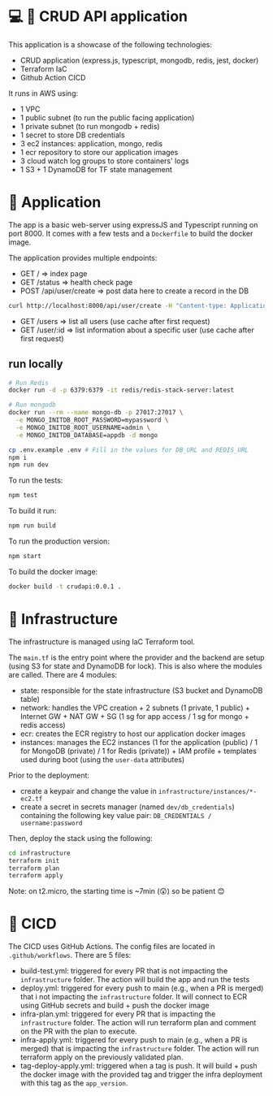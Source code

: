 # 💻 💾 CRUD API application

This application is a showcase of the following technologies:
- CRUD application (express.js, typescript, mongodb, redis, jest, docker)
- Terraform IaC
- Github Action CICD

It runs in AWS using:
- 1 VPC
- 1 public subnet (to run the public facing application)
- 1 private subnet (to run mongodb + redis)
- 1 secret to store DB credentials
- 3 ec2 instances: application, mongo, redis
- 1 ecr repository to store our application images
- 3 cloud watch log groups to store containers' logs
- 1 S3 + 1 DynamoDB for TF state management

# 🫡 Application

The app is a basic web-server using expressJS and Typescript running on port 8000. It comes with a few tests and a `Dockerfile` to build the docker image.

The application provides multiple endpoints:

- GET / => index page
- GET /status => health check page
- POST /api/user/create => post data here to create a record in the DB 

```bash
curl http://localhost:8000/api/user/create -H "Content-type: Application/json" -d '{"name": "Marie", "position": "CEO"}'
```

- GET /users => list all users (use cache after first request)
- GET /user/:id => list information about a specific user (use cache after first request)

## run locally

```bash
# Run Redis
docker run -d -p 6379:6379 -it redis/redis-stack-server:latest

# Run mongodb
docker run --rm --name mongo-db -p 27017:27017 \
  -e MONGO_INITDB_ROOT_PASSWORD=mypassword \
  -e MONGO_INITDB_ROOT_USERNAME=admin \
  -e MONGO_INITDB_DATABASE=appdb -d mongo
```

```bash
cp .env.example .env # Fill in the values for DB_URL and REDIS_URL
npm i
npm run dev
```

To run the tests:

```bash
npm test
```

To build it run:

```bash
npm run build
```

To run the production version:

```bash
npm start
```

To build the docker image:

```bash
docker build -t crudapi:0.0.1 .
```

# 🧱 Infrastructure

The infrastructure is managed using IaC Terraform tool.

The `main.tf` is the entry point where the provider and the backend are setup (using S3 for state and DynamoDB for lock). This is also where the modules are called. There are 4 modules:

- state: responsible for the state infrastructure (S3 bucket and DynamoDB table)
- network: handles the VPC creation + 2 subnets (1 private, 1 public) + Internet GW + NAT GW + SG (1 sg for app access / 1 sg for mongo + redis access)
- ecr: creates the ECR registry to host our application docker images
- instances: manages the EC2 instances (1 for the application (public) / 1 for MongoDB (private) / 1 for Redis (private)) + IAM profile + templates used during boot (using the `user-data` attributes)

Prior to the deployment:
- create a keypair and change the value in `infrastructure/instances/*-ec2.tf`
- create a secret in secrets manager (named `dev/db_credentials`) containing the following key value pair: `DB_CREDENTIALS / username:password`

Then, deploy the stack using the following:

```bash
cd infrastructure
terraform init
terraform plan
terraform apply
```

Note: on t2.micro, the starting time is ~7min (😲) so be patient 😊

# 🚀 CICD

The CICD uses GitHub Actions. The config files are located in `.github/workflows`. There are 5 files:

- build-test.yml: triggered for every PR that is not impacting the `infrastructure` folder. The action will build the app and run the tests
- deploy.yml: triggered for every push to main (e.g., when a PR is merged) that i not impacting the `infrastructure` folder. It will connect to ECR using GitHub secrets and build + push the docker image
- infra-plan.yml: triggered for every PR that is impacting the `infrastructure` folder. The action will run terraform plan and comment on the PR with the plan to execute.
- infra-apply.yml: triggered for every push to main (e.g., when a PR is merged) that is impacting the `infrastructure` folder. The action will run terraform apply on the previously validated plan.
- tag-deploy-apply.yml: triggered when a tag is push. It will build + push the docker image with the provided tag and trigger the infra deployment with this tag as the `app_version`.